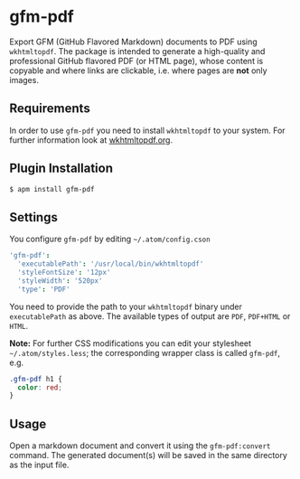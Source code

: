 # gfm-pdf

Export GFM (GitHub Flavored Markdown) documents to PDF using `wkhtmltopdf`. The package is intended to generate a high-quality and professional GitHub flavored PDF (or HTML page), whose content is copyable and where links are clickable, i.e. where pages are **not** only images.

## Requirements

In order to use `gfm-pdf` you need to install `wkhtmltopdf` to your system. For further information look at [wkhtmltopdf.org](http://wkhtmltopdf.org).

## Plugin Installation

```sh
$ apm install gfm-pdf
```

## Settings

You configure `gfm-pdf` by editing `~/.atom/config.cson`

```coffee
'gfm-pdf':
  'executablePath': '/usr/local/bin/wkhtmltopdf'
  'styleFontSize': '12px'
  'styleWidth': '520px'
  'type': 'PDF'
```

You need to provide the path to your `wkhtmltopdf` binary under `executablePath` as above. The available types of output are `PDF`, `PDF+HTML` or `HTML`.

**Note:** For further CSS modifications you can edit your stylesheet `~/.atom/styles.less`; the corresponding wrapper class is called `gfm-pdf`, e.g.

```css
.gfm-pdf h1 {
  color: red;
}
```

## Usage

Open a markdown document and convert it using the `gfm-pdf:convert` command. The generated document(s) will be saved in the same directory as the input file.
